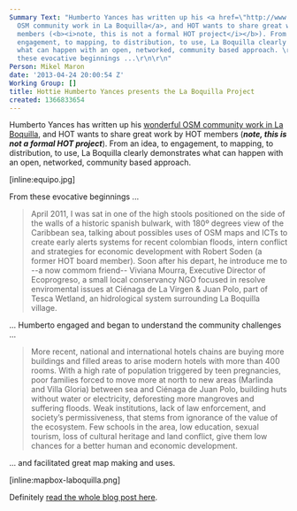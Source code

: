 ```yaml
---
Summary Text: "Humberto Yances has written up his <a href=\"http://www.openstreetmap.org/user/Humberto_Yances/diary/19065\">wonderful
  OSM community work in La Boquilla</a>, and HOT wants to share great work by HOT
  members (<b><i>note, this is not a formal HOT project</i></b>). From an idea, to
  engagement, to mapping, to distribution, to use, La Boquilla clearly demonstrates
  what can happen with an open, networked, community based approach. \r\n\r\n[inline:equipo.jpg]\r\n\r\nFrom
  these evocative beginnings ...\r\n\r\n"
Person: Mikel Maron
date: '2013-04-24 20:00:54 Z'
Working Group: []
title: Hottie Humberto Yances presents the La Boquilla Project
created: 1366833654
---
```

Humberto Yances has written up his <a href="http://www.openstreetmap.org/user/Humberto_Yances/diary/19065">wonderful OSM community work in La Boquilla</a>, and HOT wants to share great work by HOT members (<b><i>note, this is not a formal HOT project</i></b>). From an idea, to engagement, to mapping, to distribution, to use, La Boquilla clearly demonstrates what can happen with an open, networked, community based approach. 

[inline:equipo.jpg]

From these evocative beginnings ...

<blockquote>April 2011, I was sat in one of the high stools positioned on the side of the walls of a historic spanish bulwark, with 180º degrees view of the Caribbean sea, talking about possibles uses of OSM maps and ICTs to create early alerts systems for recent colombian floods, intern conflict and strategies for economic development with Robert Soden (a former HOT board member). Soon after his depart, he introduce me to --a now commom friend-- Viviana Mourra, Executive Director of Ecoprogreso, a small local conservancy NGO focused in resolve enviromental issues at Ciénaga de La Virgen & Juan Polo, part of Tesca Wetland, an hidrological system surrounding La Boquilla village.</blockquote>

... Humberto engaged and began to understand the community challenges ...

<blockquote>More recent, national and international hotels chains are buying more buildings and filled areas to arise modern hotels with more than 400 rooms. With a high rate of population triggered by teen pregnancies, poor families forced to move more at north to new areas (Marlinda and Villa Gloria) between sea and Ciénaga de Juan Polo, building huts without water or electricity, deforesting more mangroves and suffering floods. Weak institutions, lack of law enforcement, and society’s permissiveness, that stems from ignorance of the value of the ecosystem. Few schools in the area, low education, sexual tourism, loss of cultural heritage and land conflict, give them low chances for a better human and economic development.</blockquote>

... and facilitated great map making and uses.

 [inline:mapbox-laboquilla.png]

Definitely <a href="http://www.openstreetmap.org/user/Humberto_Yances/diary/19065">read the whole blog post here</a>.
